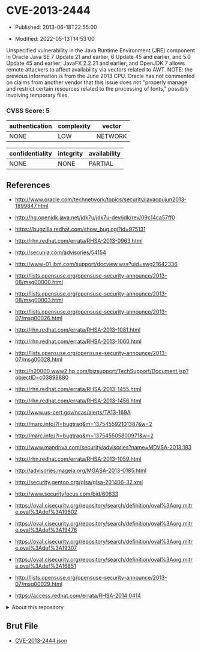 # CVE-2013-2444

- Published: 2013-06-18T22:55:00

- Modified: 2022-05-13T14:53:00

Unspecified vulnerability in the Java Runtime Environment (JRE) component in Oracle Java SE 7 Update 21 and earlier, 6 Update 45 and earlier, and 5.0 Update 45 and earlier; JavaFX 2.2.21 and earlier; and OpenJDK 7 allows remote attackers to affect availability via vectors related to AWT.  NOTE: the previous information is from the June 2013 CPU. Oracle has not commented on claims from another vendor that this issue does not "properly manage and restrict certain resources related to the processing of fonts," possibly involving temporary files.

### CVSS Score: **5**

| authentication | complexity | vector |
| --- | --- | --- |
| NONE | LOW | NETWORK |

| confidentiality | integrity | availability |
| --- | --- | --- |
| NONE | NONE | PARTIAL |

## References

* http://www.oracle.com/technetwork/topics/security/javacpujun2013-1899847.html

* http://hg.openjdk.java.net/jdk7u/jdk7u-dev/jdk/rev/09c14ca57ff0

* https://bugzilla.redhat.com/show_bug.cgi?id=975131

* http://rhn.redhat.com/errata/RHSA-2013-0963.html

* http://secunia.com/advisories/54154

* http://www-01.ibm.com/support/docview.wss?uid=swg21642336

* http://lists.opensuse.org/opensuse-security-announce/2013-08/msg00000.html

* http://lists.opensuse.org/opensuse-security-announce/2013-08/msg00003.html

* http://lists.opensuse.org/opensuse-security-announce/2013-07/msg00026.html

* http://rhn.redhat.com/errata/RHSA-2013-1081.html

* http://rhn.redhat.com/errata/RHSA-2013-1060.html

* http://lists.opensuse.org/opensuse-security-announce/2013-07/msg00028.html

* http://h20000.www2.hp.com/bizsupport/TechSupport/Document.jsp?objectID=c03898880

* http://rhn.redhat.com/errata/RHSA-2013-1455.html

* http://rhn.redhat.com/errata/RHSA-2013-1456.html

* http://www.us-cert.gov/ncas/alerts/TA13-169A

* http://marc.info/?l=bugtraq&m=137545592101387&w=2

* http://marc.info/?l=bugtraq&m=137545505800971&w=2

* http://www.mandriva.com/security/advisories?name=MDVSA-2013:183

* http://rhn.redhat.com/errata/RHSA-2013-1059.html

* http://advisories.mageia.org/MGASA-2013-0185.html

* http://security.gentoo.org/glsa/glsa-201406-32.xml

* http://www.securityfocus.com/bid/60633

* https://oval.cisecurity.org/repository/search/definition/oval%3Aorg.mitre.oval%3Adef%3A19602

* https://oval.cisecurity.org/repository/search/definition/oval%3Aorg.mitre.oval%3Adef%3A19476

* https://oval.cisecurity.org/repository/search/definition/oval%3Aorg.mitre.oval%3Adef%3A19307

* https://oval.cisecurity.org/repository/search/definition/oval%3Aorg.mitre.oval%3Adef%3A16851

* http://lists.opensuse.org/opensuse-security-announce/2013-07/msg00029.html

* https://access.redhat.com/errata/RHSA-2014:0414

<details>
<summary>About this repository</summary> 

  This repository is part of the project [Live Hack CVE](https://github.com/Live-Hack-CVE). Main website can be found [www.live-hack.org](https://www.live-hack.org) 
  
  Made by [Sn0wAlice](https://github.com/Sn0wAlice) for the people that care about security and need to have a feed of the latest CVEs. Hope you enjoy it, don't forget to star the repo and follow me on [Twitter](https://twitter.com/Sn0wAlice) and [Github](https://github.com/Sn0wAlice). And that is my [personnal website](https://www.alice-snow.me/)

  - [Home Page](https://github.com/Live-Hack-CVE)
  - [Framework](https://github.com/Live-Hack-CVE/cve-framework)
  - [CVE database](https://github.com/Live-Hack-CVE/full_database)
  - [Changelog](https://github.com/Live-Hack-CVE/Changelog)
</details>

## Brut File

* [CVE-2013-2444.json](https://raw.githubusercontent.com/Live-Hack-CVE/full_database/main/cves/2013/CVE-2013-2444.json)

